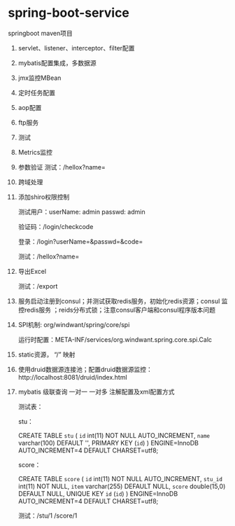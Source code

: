# spring-boot-service

springboot maven项目

1. servlet、listener、interceptor、filter配置
2. mybatis配置集成，多数据源
3. jmx监控MBean
4. 定时任务配置
5. aop配置
6. ftp服务
7. 测试
8. Metrics监控
9. 参数验证
    测试：/hellox?name=
10. 跨域处理
11. 添加shiro权限控制

    测试用户：userName: admin passwd: admin
             
    验证码：/login/checkcode
    
    登录：/login?userName=&passwd=&code=
    
    测试：/hellox?name=
12. 导出Excel

    测试：/export

13. 服务启动注册到consul；并测试获取redis服务，初始化redis资源；consul 监控redis服务 ；reids分布式锁；注意consul客户端和consul程序版本问题

14. SPI机制: org/windwant/spring/core/spi

    运行时配置：META-INF/services/org.windwant.spring.core.spi.Calc

15. static资源， “/” 映射

16. 使用druid数据源连接池；配置druid数据源监控：http://localhost:8081/druid/index.html

17. mybatis 级联查询 一对一 一对多 注解配置及xml配置方式

    测试表：

    stu：

    CREATE TABLE `stu` (
          `id` int(11) NOT NULL AUTO_INCREMENT,
          `name` varchar(100) DEFAULT '',
          PRIMARY KEY (`id`)
        ) ENGINE=InnoDB AUTO_INCREMENT=4 DEFAULT CHARSET=utf8;

    score：

    CREATE TABLE `score` (
      `id` int(11) NOT NULL AUTO_INCREMENT,
      `stu_id` int(11) NOT NULL,
      `item` varchar(255) DEFAULT NULL,
      `score` double(15,0) DEFAULT NULL,
      UNIQUE KEY `id` (`id`)
    ) ENGINE=InnoDB AUTO_INCREMENT=4 DEFAULT CHARSET=utf8;

    测试：/stu/1  /score/1
